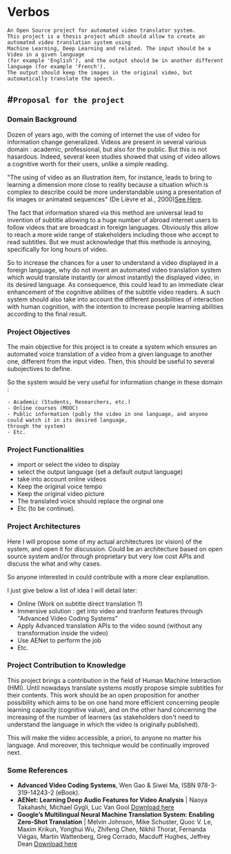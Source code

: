 # Verbos
	An Open Source project for automated video translator system.
	This project is a thesis project which should allow to create an automated video translation system using 
	Machine Learning, Deep Learning and related. The input should be a Video in a given language 
	(for example 'English'), and the output should be in another different language (for example 'French'). 
	The output should keep the images in the original video, but automatically translate the speech.


#``Proposal for the project``
----------------------------

### Domain Background
Dozen of years ago, with the coming of internet the use of video for information change generalized. Videos are present in several various domain : academic, professional, but also for the public. But this is not hasardous. Indeed, several keen studies showed that using of video allows a cognitive worth for their users, unlike a simple reading. 

"The using of video as an illustration item, for instance, leads to bring to learning a dimension more close to reality because a situation which is complex to describe could be more understandable using a presentation of fix images or animated sequences" (De Lièvre et al., 2000)[See Here](https://www.usherbrooke.ca/ssf/veille/perspectives-ssf/numeros-precedents/septembre-2012/le-ssf-veille/pourquoi-utiliser-la-video-en-formation/).

The fact that information shared via this method are universal lead to invention of subtitle allowing to a huge number of abroad internet users to follow videos that are broadcast in foreign languages. Obviously this allow to reach a more wide range of stakeholders including those who accept to read subtitles. But we must acknowledge that this methode is annoying, specifically for long hours of video.

So to increase the chances for a user to understand a video displayed in a foreign language, why do not invent an automated video translation system which would translate instantly (or almost instantly) the displayed video, in its desired language. 
As consequence, this could lead to an immediate clear enhancement of the cognitive abilities of the subtitle video readers.
A such system should also take into account the different possibilities of interaction with human cognition, with the intention to increase people learning abilities according to the final result.



### Project Objectives
The main objective for this project is to create a system which ensures an automated voice translation of a video from a given language to another one, different from the input video.
Then, this should be useful to several subojectives to define.

So the system would be very useful for information change in these domain :

	- Academic (Students, Researchers, etc.)
	- Online courses (MOOC)
	- Public information (publy the video in one language, and anyone could watch it in its desired language, 
	through the system)
	- Etc.


### Project Functionalities
- import or select the video to display
- select the output language (set a default output language)
- take into account online videos
- Keep the original voice tempo
- Keep the original video picture
- The translated voice should replace the orginal one
- Etc (to be continue).


### Project Architectures 
Here I will propose some of my actual architectures (or vision) of the system, and open it for discussion.
Could be an architecture based on open source system and/or through proprietary but very low cost APIs and discuss the what and why cases.

So anyone interested in could contribute with a more clear explanation.

I just give below a list of idea I will detail later:
- Online (Work on subtitle direct translation ?)
- Immersive solution : get into video and tranform features through "Advanced Video Coding Systems"
- Apply Advanced translation APIs to the video sound (without any transformation inside the video)
- Use AENet to perform the job
- Etc.


### Project Contribution to Knowledge
This project brings a contribution in the field of Human Machine Interaction (HMI). Until nowadays translate systems mostly propose simple subtitles for their contents. This work should be an open proposition for another possibility which aims to be on one hand more efficient concerning people learning capacity (cognitive value), and on the other hand concerning the increasing of the number of learners (as stakeholders don't need to understand the language in which the video is originally published).

This will make the video accessible, a priori, to anyone no matter his language. And moreover, this technique would be continually improved next.

### Some References

-	**Advanced Video Coding Systems**, Wen Gao & Siwei Ma, ISBN 978-3-319-14243-2 (eBook).
-	**AENet: Learning Deep Audio Features for Video Analysis** | Naoya Takahashi, Michael Gygli, Luc Van Gool
[Download here](https://arxiv.org/pdf/1701.00599)
-	**Google’s Multilingual Neural Machine Translation System: Enabling Zero-Shot Translation** | Melvin Johnson, Mike Schuster, Quoc V. Le, Maxim Krikun, Yonghui Wu, Zhifeng Chen, Nikhil Thorat, Fernanda Viégas, Martin Wattenberg, Greg Corrado, Macduff Hughes, Jeffrey Dean
[Download here](https://arxiv.org/pdf/1611.04558v1.pdf)
